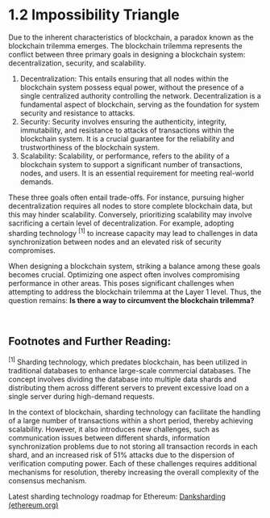 # 1.2 Impossibility Triangle

<ImpossibleTriangle/>

Due to the inherent characteristics of blockchain, a paradox known as the blockchain trilemma emerges. The blockchain trilemma represents the conflict between three primary goals in designing a blockchain system: decentralization, security, and scalability.

1. Decentralization: This entails ensuring that all nodes within the blockchain system possess equal power, without the presence of a single centralized authority controlling the network. Decentralization is a fundamental aspect of blockchain, serving as the foundation for system security and resistance to attacks.
2. Security: Security involves ensuring the authenticity, integrity, immutability, and resistance to attacks of transactions within the blockchain system. It is a crucial guarantee for the reliability and trustworthiness of the blockchain system.
3. Scalability: Scalability, or performance, refers to the ability of a blockchain system to support a significant number of transactions, nodes, and users. It is an essential requirement for meeting real-world demands.

These three goals often entail trade-offs. For instance, pursuing higher decentralization requires all nodes to store complete blockchain data, but this may hinder scalability. Conversely, prioritizing scalability may involve sacrificing a certain level of decentralization. For example, adopting sharding technology <sup>[1]</sup> to increase capacity may lead to challenges in data synchronization between nodes and an elevated risk of security compromises.

When designing a blockchain system, striking a balance among these goals becomes crucial. Optimizing one aspect often involves compromising performance in other areas. This poses significant challenges when attempting to address the blockchain trilemma at the Layer 1 level. Thus, the question remains: **Is there a way to circumvent the blockchain trilemma?**

&nbsp;

## Footnotes and Further Reading:

<sup>[1]</sup> Sharding technology, which predates blockchain, has been utilized in traditional databases to enhance large-scale commercial databases. The concept involves dividing the database into multiple data shards and distributing them across different servers to prevent excessive load on a single server during high-demand requests.

In the context of blockchain, sharding technology can facilitate the handling of a large number of transactions within a short period, thereby achieving scalability. However, it also introduces new challenges, such as communication issues between different shards, information synchronization problems due to not storing all transaction records in each shard, and an increased risk of 51% attacks due to the dispersion of verification computing power. Each of these challenges requires additional mechanisms for resolution, thereby increasing the overall complexity of the consensus mechanism.

Latest sharding technology roadmap for Ethereum: [Danksharding (ethereum.org)](https://ethereum.org/en/roadmap/danksharding/)

<GithubAvatar owner='lxdao-official' repo='myfirstlayer2-frontend' path='mdx/en/1.2-impossibility-triangle.md' />

<EditChapter url='https://github.com/lxdao-official/myfirstlayer2-frontend/blob/main/mdx/en/1.2-impossibility-triangle.md' />
